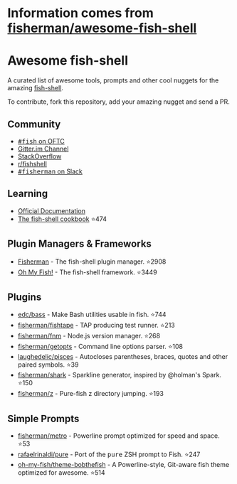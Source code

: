 # Information comes from [fisherman/awesome-fish-shell](https://github.com/fisherman/awesome-fish-shell)
# Awesome fish-shell

A curated list of awesome tools, prompts and other cool nuggets for the amazing [fish-shell](https://github.com/fish-shell/fish-shell).

To contribute, fork this repository, add your amazing nugget and send a PR.

## Community

* [<samp>#fish</samp> on OFTC](https://webchat.oftc.net/?channels=fish)
* [Gitter.im Channel](https://gitter.im/fish-shell/fish-shell)
* [StackOverflow](http://stackoverflow.com/questions/tagged/fish)
* [r/fishshell](https://www.reddit.com/r/fishshell/)
* [<samp>#fisherman</samp> on Slack](https://fisherman-wharf.herokuapp.com)

## Learning

* [Official Documentation](http://fishshell.com/docs/current/index.html)
* [The fish-shell cookbook](https://github.com/jorgebucaran/fish-shell-cookbook) :star:474

## Plugin Managers & Frameworks

* [Fisherman](https://github.com/fisherman/fisherman) - The fish-shell plugin manager. :star:2908
* [Oh My Fish!](https://github.com/oh-my-fish/oh-my-fish) - The fish-shell framework. :star:3449

## Plugins

* [edc/bass](https://github.com/edc/bass) - Make Bash utilities usable in fish. :star:744
* [fisherman/fishtape](https://github.com/fisherman/fishtape) - TAP producing test runner. :star:213
* [fisherman/fnm](https://github.com/fisherman/fnm) - Node.js version manager. :star:268
* [fisherman/getopts](https://github.com/fisherman/getopts) - Command line options parser. :star:108
* [laughedelic/pisces](https://github.com/laughedelic/pisces) - Autocloses parentheses, braces, quotes and other paired symbols. :star:39
* [fisherman/shark](https://github.com/fisherman/shark) - Sparkline generator, inspired by @holman's Spark. :star:150
* [fisherman/z](https://github.com/fisherman/z) - Pure-fish z directory jumping. :star:193

## Simple Prompts

* [fisherman/metro](https://github.com/fisherman/metro) - Powerline prompt optimized for speed and space. :star:53
* [rafaelrinaldi/pure](https://github.com/rafaelrinaldi/pure) - Port of the <samp>pure</samp> ZSH prompt to Fish. :star:247
* [oh-my-fish/theme-bobthefish](https://github.com/oh-my-fish/theme-bobthefish) - A Powerline-style, Git-aware fish theme optimized for awesome. :star:514

